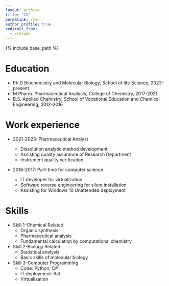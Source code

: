 ```yaml
---
layout: archive
title: "CV"
permalink: /cv/
author_profile: true
redirect_from:
  - /resume
---
```


{% include base_path %}

Education
======
* Ph.D Biochemistry and Molecular Biology, School of life Science, 2023-present
* M.Pharm. Pharmaceutical Analysis, College of Chemistry, 2017-2021
* B.S. Applied Chemistry, School of Vocational Education and Chemical Engineering, 2012-2016

Work experience
======
* 2021-2023: Pharmaceutical Analyst
  * Dissolution analytic method development 
  * Assisting quality assurance of Research Department
  * Instrument quality verification

* 2016-2017: Part-time for computer science
  * IT developer for virtualization 
  * Software reverse engineering for silent installation 
  * Assisting for Windows 10 Unattended deployment
  
Skills
======
* Skill 1-Chemical Related 
  * Organic synthesis 
  * Pharmaceutical analysis
  * Fundamental calculation by computational chemistry
* Skill 2-Biology Related
  * Statistical analysis
  * Basic skills of molecular biology
* Skill 3-Computer Programming
  * Code: Python; C#
  * IT deployment: Bat
  * Virtualization


